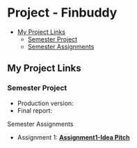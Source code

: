 # Project - Finbuddy <!-- omit in toc -->

- [My Project Links](#my-project-links)
  - [Semester Project](#semester-project)
  - [Semester Assignments](#semester-assignments)


## My Project Links

### Semester Project

- Production version: 
- Final report: 

Semester Assignments

- Assignment 1: [**Assignment1-Idea Pitch**]() 


